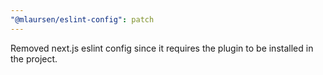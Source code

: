 ```yaml
---
"@mlaursen/eslint-config": patch
---
```


Removed next.js eslint config since it requires the plugin to be installed in the project.
